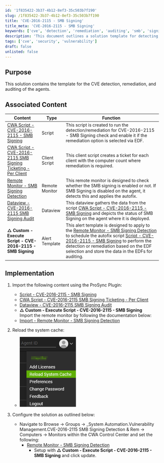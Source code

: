 ```yaml
---
id: '1f835422-3b37-4b12-8ef3-35c503b7f190'
slug: /1f835422-3b37-4b12-8ef3-35c503b7f190
title: 'CVE-2016-2115 - SMB Signing'
title_meta: 'CVE-2016-2115 - SMB Signing'
keywords: ['cve', 'detection', 'remediation', 'auditing', 'smb', 'signing']
description: 'This document outlines a solution template for detecting, remediating, and auditing CVE vulnerabilities, specifically focusing on SMB Signing. It includes associated scripts, monitors, and implementation steps to ensure effective vulnerability management.'
tags: ['cve', 'security', 'vulnerability']
draft: false
unlisted: false
---
```


## Purpose

This solution contains the template for the CVE detection, remediation, and auditing of the agents.

## Associated Content

| Content                                                                                                   | Type          | Function                                                                                                                                                                                                                                       |
|-----------------------------------------------------------------------------------------------------------|---------------|-----------------------------------------------------------------------------------------------------------------------------------------------------------------------------------------------------------------------------------------------|
| [CWA Script - CVE-2016-2115 - SMB Signing](<../cwa/scripts/CVE-2016-2115 - SMB Signing.md>)              | Script        | This script is created to run the detection/remediation for CVE-2016-2115 - SMB Signing check and enable it if the remediation option is selected via EDF.                                                                                   |
| [CWA Script - CVE-2016-2115 SMB Signing Ticketing - Per Client](<../cwa/scripts/SMBv1 Enable Detection Ticketing - Per Client.md>) | Client Script  | This client script creates a ticket for each client with the computer count where remediation is required.                                                                                                                                 |
| [Remote Monitor - SMB Signing Detection](<../cwa/monitors/CVE-2016-2183 Birthday Attacks 3DES Cipher Suites.md>)                | Remote Monitor | This remote monitor is designed to check whether the SMB signing is enabled or not. If SMB Signing is disabled on the agent, it detects this and applies the autofix.                                                                       |
| [Dataview - CVE-2016-2115 SMB Signing Audit](https://proval.itglue.com/DOC-5078775-15762512)            | Dataview      | This dataview gathers the data from the script [CWA Script - CVE-2016-2115 - SMB Signing](<../cwa/scripts/CVE-2013-3900 WinVerifyTrust Signature Vulnerability.md>) and depicts the status of SMB Signing on the agent where it is deployed.                          |
| **△ Custom - Execute Script - CVE-2016-2115 - SMB Signing**                                             | Alert Template | This alert template is designed to apply to the [Remote Monitor - SMB Signing Detection](<../cwa/monitors/CVE-2016-2183 Birthday Attacks 3DES Cipher Suites.md>) to schedule the autofix script [Script - CVE-2016-2115 - SMB Signing](<../cwa/scripts/CVE-2013-3900 WinVerifyTrust Signature Vulnerability.md>) to perform the detection or remediation based on the EDF selection and store the data in the EDFs for auditing. |

## Implementation

1. Import the following content using the ProSync Plugin:
   - [Script - CVE-2016-2115 - SMB Signing](<../cwa/scripts/CVE-2013-3900 WinVerifyTrust Signature Vulnerability.md>)
   - [CWA Script - CVE-2016-2115 SMB Signing Ticketing - Per Client](<../cwa/scripts/SMBv1 Enable Detection Ticketing - Per Client.md>)
   - [Dataview - CVE-2016-2115 SMB Signing Audit](https://proval.itglue.com/DOC-5078775-15762512)
   - **△ Custom - Execute Script - CVE-2016-2115 - SMB Signing**  
   Import the remote monitor by following the documentation below:  
   - [Import - Remote Monitor - SMB Signing Detection](<../cwa/monitors/Import - Remote Monitor - SMB Signing Detection.md>)

2. Reload the system cache:
   - ![Reload Cache](../../static/img/CVE-2016-2115---SMB-Signing/image_4.png)

3. Configure the solution as outlined below:
   - Navigate to Browse -> Groups -> _System Automation.Vulnerability Management.CVE-2016-2115 SMB Signing Detection & Rem -> Computers -> Monitors within the CWA Control Center and set the following:
     - [Remote Monitor - SMB Signing Detection](<../cwa/monitors/CVE-2016-2183 Birthday Attacks 3DES Cipher Suites.md>)
       - Setup with **△ Custom - Execute Script - CVE-2016-2115 - SMB Signing** and click update.



